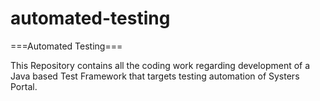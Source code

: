 automated-testing
=================

===Automated Testing===


This Repository contains all the coding work regarding development of a Java based Test Framework that targets testing automation of Systers Portal.
